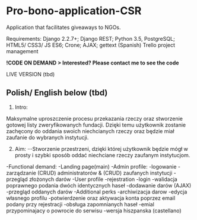 # Pro-bono-application-CSR

Application that facilitates giveaways to NGOs.

Requirements: Django 2.2.7+; Django REST; Python 3.5, PostgreSQL; HTML5/ CSS3/ JS ES6; Crone; AJAX; gettext (Spanish)
Trello project management 

**!CODE ON DEMAND > Interested? Please contact me to see the code**

LIVE VERSION (tbd)

## Polish/ English below (tbd)

1. Intro:

Maksymalne uproszczenie procesu przekazania rzeczy oraz stworzenie gotowej listy zweryfikowanych fundacji. Dzięki temu użytkownik zostanie zachęcony do oddania swoich niechcianych rzeczy oraz będzie miał zaufanie do wybranych instytucji. 

2. Aim:
⋅⋅⋅Stworzenie przestrzeni, dzięki której użytkownik będzie mógł w prosty i szybki sposób oddać niechciane rzeczy zaufanym instytucjom.

-Functional demand:
-Landing page(main)
-Admin profile:
     -logowanie
     -zarządzanie (CRUD) administratorów & (CRUD) zaufanych instytucji
     -przegląd złożonych darów
-User profile
     -rejestration
     -login
     -walidacja poprawnego podania dwóch identycznych haseł
     -dodawanie darów (AJAX)
     -przegląd oddanych darów
-Additional perks
    -archiwizacja darow
    -edycja własnego profilu
    -potwierdzenie oraz aktywacja konta poprzez email podany przy rejestracji
    -obsługa zapomnianych haseł
    -emial przypominajacy o powrocie do serwisu
    -wersja hiszpanska (castellano)
    
     


